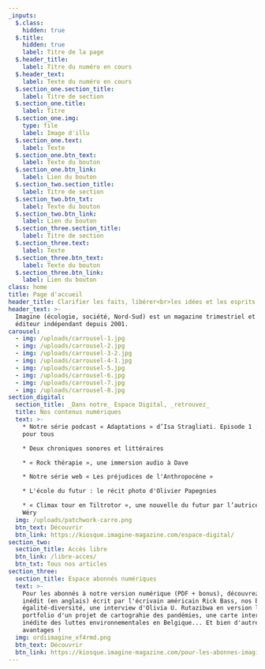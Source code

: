```yaml
---
_inputs:
  $.class:
    hidden: true
  $.title:
    hidden: true
    label: Titre de la page
  $.header_title:
    label: Titre du numéro en cours
  $.header_text:
    label: Texte du numéro en cours
  $.section_one.section_title:
    label: Titre de section
  $.section_one.title:
    label: Titre
  $.section_one.img:
    type: file
    label: Image d'illu
  $.section_one.text:
    label: Texte
  $.section_one.btn_text:
    label: Texte du bouton
  $.section_one.btn_link:
    label: Lien du bouton
  $.section_two.section_title:
    label: Titre de section
  $.section_two.btn_txt:
    label: Texte du bouton
  $.section_two.btn_link:
    label: Lien du bouton
  $.section_three.section_title:
    label: Titre de section
  $.section_three.text:
    label: Texte
  $.section_three.btn_text:
    label: Texte du bouton
  $.section_three.btn_link:
    label: Lien du bouton
class: home
title: Page d'accueil
header_title: Clarifier les faits, libérer<br>les idées et les esprits
header_text: >-
  Imagine (écologie, société, Nord-Sud) est un magazine trimestriel et un
  éditeur indépendant depuis 2001.
carousel:
  - img: /uploads/carrousel-1.jpg
  - img: /uploads/carrousel-2.jpg
  - img: /uploads/carrousel-3-2.jpg
  - img: /uploads/carrousel-4-1.jpg
  - img: /uploads/carrousel-5.jpg
  - img: /uploads/carrousel-6.jpg
  - img: /uploads/carrousel-7.jpg
  - img: /uploads/carrousel-8.jpg
section_digital:
  section_title: _Dans notre_ Espace Digital, _retrouvez_
  title: Nos contenus numériques
  text: >-
    * Notre série podcast « Adaptations » d’Isa Stragliati. Episode 1 : de l’eau
    pour tous

    * Deux chroniques sonores et littéraires 

    * « Rock thérapie », une immersion audio à Dave 

    * Notre série web « Les préjudices de l'Anthropocène » 

    * L'école du futur : le récit photo d'Olivier Papegnies 

    * « Climax tour en Tiltrotor », une nouvelle du futur par l’autrice Isabelle
    Wéry
  img: /uploads/patchwork-carre.png
  btn_text: Découvrir
  btn_link: https://kiosque.imagine-magazine.com/espace-digital/
section_two:
  section_title: Accès libre
  btn_link: /libre-acces/
  btn_txt: Tous nos articles
section_three:
  section_title: Espace abonnés numériques
  text: >-
    Pour les abonnés à notre version numérique (PDF + bonus), découvrez un texte
    inédit (en anglais) écrit par l'écrivain américain Rick Bass, nos baromètres
    égalité-diversité, une interview d'Olivia U. Rutazibwa en version longue, le
    portfolio d'un projet de cartograhie des pandémies, une carte interactive
    inédite des luttes environnementales en Belgique... Et bien d'autres
    avantages !
  img: ordiimagine_xf4rmd.png
  btn_text: Découvrir
  btn_link: https://kiosque.imagine-magazine.com/pour-les-abonnes-imagine/
---
```

